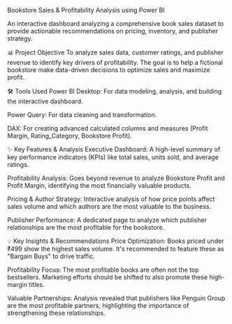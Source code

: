 Bookstore Sales & Profitability Analysis using Power BI

An interactive dashboard analyzing a comprehensive book sales dataset to provide actionable recommendations on pricing, inventory, and publisher strategy.

📊 Project Objective
To analyze sales data, customer ratings, and publisher revenue to identify key drivers of profitability. The goal is to help a fictional bookstore make data-driven decisions to optimize sales and maximize profit.

🛠️ Tools Used
Power BI Desktop: For data modeling, analysis, and building the interactive dashboard.

Power Query: For data cleaning and transformation.

DAX: For creating advanced calculated columns and measures (Profit Margin, Rating_Category, Bookstore Profit).

✨ Key Features & Analysis
Executive Dashboard: A high-level summary of key performance indicators (KPIs) like total sales, units sold, and average ratings.

Profitability Analysis: Goes beyond revenue to analyze Bookstore Profit and Profit Margin, identifying the most financially valuable products.

Pricing & Author Strategy: Interactive analysis of how price points affect sales volume and which authors are the most valuable to the business.

Publisher Performance: A dedicated page to analyze which publisher relationships are the most profitable for the bookstore.

💡 Key Insights & Recommendations
Price Optimization: Books priced under ₹499 show the highest sales volume. It's recommended to feature these as "Bargain Buys" to drive traffic.

Profitability Focus: The most profitable books are often not the top bestsellers. Marketing efforts should be shifted to also promote these high-margin titles.

Valuable Partnerships: Analysis revealed that publishers like Penguin Group are the most profitable partners, highlighting the importance of strengthening these relationships.
